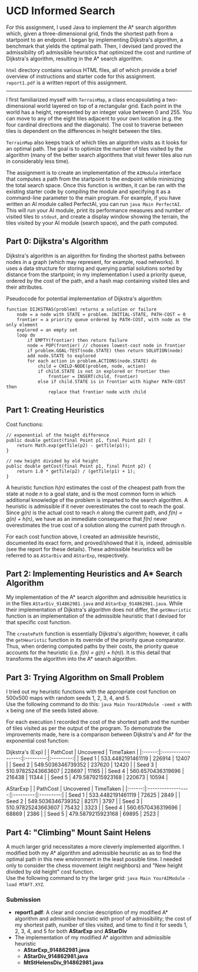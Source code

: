 # UCD Informed Search
For this assignment, I used Java to implement the A* search algorithm which, given a three-dimensional grid, finds the shortest path from a startpoint to an endpoint. I began by implementing Dijkstra's algorithm, a benchmark that yields the optimal path. Then, I devised (and proved the admissibility of) admissible heuristics that optimized the cost and runtime of Dijkstra's algorithm, resulting in the A* search algorithm.

`html` directory contains various HTML files, all of which provide a brief overview of instructions and starter code for this assignment.  
`report1.pdf` is a written report of this assignment.

---

I first familiarized myself with `TerrainMap`, a class encapsulating a two-dimensional world layered on top of a rectangular grid. Each point in the world has a height, represented by an integer value between 0 and 255. You can move to any of the eight tiles adjacent to your own location (e.g. the four cardinal directions and the diagonals). The cost to traverse between tiles is dependent on the differences in height between the tiles.

`TerrainMap` also keeps track of which tiles an algorithm visits as it looks for an optimal path. The goal is to optimize the number of tiles visited by the algorithm (many of the better search algorithms that visit fewer tiles also run in considerably less time).

The assignment is to create an implementation of the `AIModule` interface that computes a path from the startpoint to the endpoint while minimizing the total search space. Once this function is written, it can be ran with the existing starter code by compiling the module and specifying it as a command-line parameter to the main program. For example, if you have written an AI module called PerfectAI, you can run `java Main PerfectAI`. This will run your AI module, print its performance measures and number of visited tiles to `stdout`, and create a display window showing the terrain, the tiles visited by your AI module (search space), and the path computed.

## Part 0: Dijkstra's Algorithm
Dijkstra's algorithm is an algorithm for finding the shortest paths between nodes in a graph (which may represent, for example, road networks). It uses a data structure for storing and querying partial solutions sorted by distance from the startpoint; in my implementation I used a priority queue, ordered by the cost of the path, and a hash map containing visited tiles and their attributes.

Pseudocode for potential implementation of Dijkstra's algorithm:  
```
function DIJKSTRAS(problem) returns a solution or failure
    node = a node with STATE = problem. INITIAL-STATE, PATH-COST = 0
    frontier = a priority queue ordered by PATH-COST, with node as the only element
    explored = an empty set
    loop do
        if EMPTY(frontier) then return failure
        node = POP(frontier) // chooses lowest-cost node in frontier
        if problem.GOAL-TEST(node.STATE) then return SOLUTION(node)
        add node.STATE to explored
        for each action in problem.ACTIONS(node.STATE) do
            child = CHILD-NODE(problem, node, action)
            if child.STATE is not in explored or frontier then
                frontier = INSERT(child, frontier)
            else if child.STATE is in frontier with higher PATH-COST then
                replace that frontier node with child
```

## Part 1: Creating Heuristics
Cost functions:  
```
// exponential of the height difference
public double getCost(final Point p1, final Point p2) {
    return Math.exp(getTile(p2) - getTile(p1));
}

// new height divided by old height
public double getCost(final Point p1, final Point p2) {
    return 1.0 * getTile(p2) / (getTile(p1) + 1);
}
```

A heuristic function *h(n)* estimates the cost of the cheapest path from the state at node *n* to a goal state, and is the most common form in which additional knowledge of the problem is imparted to the search algorithm. A heuristic is admissible if it never overestimates the cost to reach the goal. Since *g(n)* is the actual cost to reach *n* along the current path, and *f(n) = g(n) + h(n)*, we have as an immediate consequence that *f(n)* never overestimates the true cost of a solution along the current path through *n*.

For each cost function above, I created an admissible heuristic, documented its exact form, and proved/showed that it is, indeed, admissible (see the report for these details). These admissible heuristics will be referred to as `AStarDiv` and `AStarExp`, respectively.

## Part 2: Implementing Heuristics and A* Search Algorithm
My implementation of the A* search algorithm and admissible heuristics is in the files `AStarDiv_914862981.java` and `AStarExp_914862981.java`. While their implementation of Dijkstra's algorithm does not differ, the `getHeuristic` function is an implementation of the admissible heuristic that I devised for that specific cost function.

The `createPath` function is essentially Dijkstra's algorithm; however, it calls the `getHeuristic` function in its override of the priority queue comparator. Thus, when ordering computed paths by their costs, the priority queue accounts for the heuristic (i.e. *f(n) = g(n) + h(n)*). It is this detail that transforms the algorithm into the A* search algorithm.

## Part 3: Trying Algorithm on Small Problem
I tried out my heuristic functions with the appropriate cost function on 500x500 maps with random seeds 1, 2, 3, 4, and 5.  
Use the following command to do this: `java Main YourAIModule -seed x` with x being one of the seeds listed above.

For each execution I recorded the cost of the shortest path and the number of tiles visited as per the output of the program. To demonstrate the improvements made, here is a comparison between Dijkstra's and A* for the exponential cost function:

Dijkstra's (Exp)
|        |      PathCost      | Uncovered | TimeTaken |
|:------:|:------------------:|:---------:|:---------:|
| Seed 1 | 533.4482191461119  |  226914   |   12407   |
| Seed 2 | 549.5036346739352  |  237620   |   12420   |
| Seed 3 | 510.97825243663607 |  228697   |   11165   |
| Seed 4 | 560.6570436319696  |  216438   |   11344   |
| Seed 5 | 479.5879215923168  |  220673   |   10594   |

AStarExp
|        |      PathCost      | Uncovered | TimeTaken |
|:------:|:------------------:|:---------:|:---------:|
| Seed 1 | 533.4482191461119  |   72625   |   2849    |
| Seed 2 | 549.5036346739352  |   82171   |   3797    |
| Seed 3 | 510.97825243663607 |   75432   |   3323    |
| Seed 4 | 560.6570436319696  |   68869   |   2386    |
| Seed 5 | 479.5879215923168  |   69895   |   2523    |

## Part 4: "Climbing" Mount Saint Helens
A much larger grid necessitates a more cleverly implemented algorithm. I modified both my A* algorithm and admissible heuristic as as to find the optimal path in this new environment in the least possible time. I needed only to consider the chess movement (eight neighbors) and "New height divided by old height" cost function.  
Use the following command to try the larger grid: `java Main YourAIModule -load MTAFT.XYZ`.

### Submission
- **report1.pdf**: A clear and concise description of my modified A* algorithm and admissible heuristic with proof of admissibility; the cost of my shortest path, number of tiles visited, and time to find it for seeds 1, 2, 3, 4, and 5 for both **AStarExp** and **AStarDiv**
- The implementation of my modified A* algorithm and admissible heuristic
    - **AStarExp_914862981.java**
    - **AStarDiv_914862981.java**
    - **MtStHelensDiv_914862981.java**
